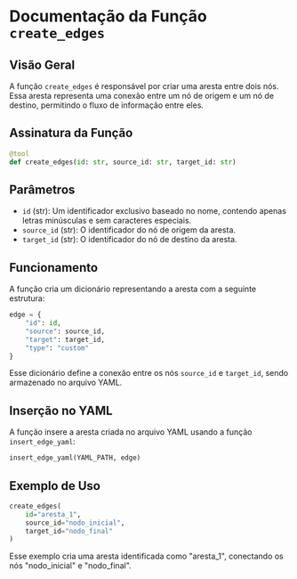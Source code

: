 # Documentação da Função `create_edges`

## Visão Geral
A função `create_edges` é responsável por criar uma aresta entre dois nós. Essa aresta representa uma conexão entre um nó de origem e um nó de destino, permitindo o fluxo de informação entre eles.

## Assinatura da Função
```python
@tool
def create_edges(id: str, source_id: str, target_id: str)
```

## Parâmetros
- `id` (str): Um identificador exclusivo baseado no nome, contendo apenas letras minúsculas e sem caracteres especiais.
- `source_id` (str): O identificador do nó de origem da aresta.
- `target_id` (str): O identificador do nó de destino da aresta.

## Funcionamento
A função cria um dicionário representando a aresta com a seguinte estrutura:

```python
edge = {
    "id": id,
    "source": source_id,
    "target": target_id,
    "type": "custom"
}
```

Esse dicionário define a conexão entre os nós `source_id` e `target_id`, sendo armazenado no arquivo YAML.

## Inserção no YAML
A função insere a aresta criada no arquivo YAML usando a função `insert_edge_yaml`:

```python
insert_edge_yaml(YAML_PATH, edge)
```

## Exemplo de Uso
```python
create_edges(
    id="aresta_1",
    source_id="nodo_inicial",
    target_id="nodo_final"
)
```
Esse exemplo cria uma aresta identificada como "aresta_1", conectando os nós "nodo_inicial" e "nodo_final".